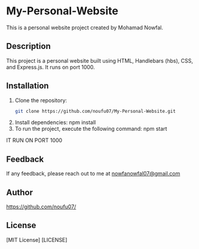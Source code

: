 # My-Personal-Website

This is a personal website project created by Mohamad Nowfal.

## Description

This project is a personal website built using HTML, Handlebars (hbs), CSS, and Express.js. It runs on port 1000.

## Installation

1. Clone the repository:
   ```sh
   git clone https://github.com/noufu07/My-Personal-Website.git
2. Install dependencies:
    npm install
3. To run the project, execute the following command:
    npm start
   
IT RUN ON PORT 1000

## Feedback
If any feedback, please reach out to me at nowfanowfal07@gmail.com

## Author
https://github.com/noufu07/

## License
[MIT License] [LICENSE]
